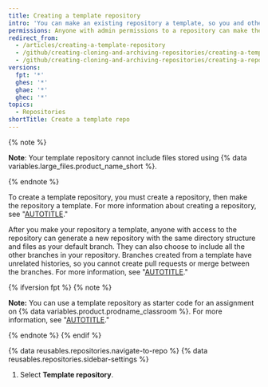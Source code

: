 ```yaml
---
title: Creating a template repository
intro: 'You can make an existing repository a template, so you and others can generate new repositories with the same directory structure, branches, and files.'
permissions: Anyone with admin permissions to a repository can make the repository a template.
redirect_from:
  - /articles/creating-a-template-repository
  - /github/creating-cloning-and-archiving-repositories/creating-a-template-repository
  - /github/creating-cloning-and-archiving-repositories/creating-a-repository-on-github/creating-a-template-repository
versions:
  fpt: '*'
  ghes: '*'
  ghae: '*'
  ghec: '*'
topics:
  - Repositories
shortTitle: Create a template repo
---
```

{% note %}

**Note**: Your template repository cannot include files stored using {% data variables.large_files.product_name_short %}.

{% endnote %}

To create a template repository, you must create a repository, then make the repository a template. For more information about creating a repository, see "[AUTOTITLE](/repositories/creating-and-managing-repositories/creating-a-new-repository)."

After you make your repository a template, anyone with access to the repository can generate a new repository with the same directory structure and files as your default branch. They can also choose to include all the other branches in your repository. Branches created from a template have unrelated histories, so you cannot create pull requests or merge between the branches. For more information, see "[AUTOTITLE](/repositories/creating-and-managing-repositories/creating-a-repository-from-a-template)."

{% ifversion fpt %}
{% note %}

**Note:** You can use a template repository as starter code for an assignment on {% data variables.product.prodname_classroom %}. For more information, see "[AUTOTITLE](/education/manage-coursework-with-github-classroom/teach-with-github-classroom/create-an-assignment-from-a-template-repository)."

{% endnote %}
{% endif %}

{% data reusables.repositories.navigate-to-repo %}
{% data reusables.repositories.sidebar-settings %}
1. Select **Template repository**.
